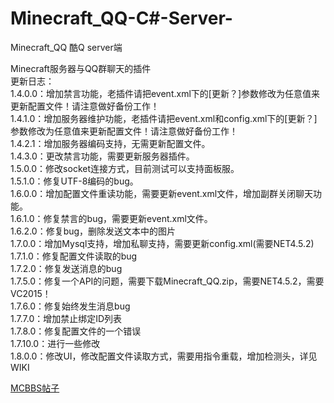 ﻿# Minecraft_QQ-C#-Server-
Minecraft_QQ 酷Q server端

Minecraft服务器与QQ群聊天的插件  
更新日志：  
1.4.0.0：增加禁言功能，老插件请把event.xml下的[更新？]参数修改为任意值来更新配置文件！请注意做好备份工作！  
1.4.1.0：增加服务器维护功能，老插件请把event.xml和config.xml下的[更新？]参数修改为任意值来更新配置文件！请注意做好备份工作！  
1.4.2.1：增加服务器编码支持，无需更新配置文件。  
1.4.3.0：更改禁言功能，需要更新服务器插件。  
1.5.0.0：修改socket连接方式，目前测试可以支持面板服。  
1.5.1.0：修复UTF-8编码的bug。  
1.6.0.0：增加配置文件重读功能，需要更新event.xml文件，增加副群关闭聊天功能。  
1.6.1.0：修复禁言的bug，需要更新event.xml文件。  
1.6.2.0：修复bug，删除发送文本中的图片  
1.7.0.0：增加Mysql支持，增加私聊支持，需要更新config.xml(需要NET4.5.2)  
1.7.1.0：修复配置文件读取的bug  
1.7.2.0：修复发送消息的bug  
1.7.5.0：修复一个API的问题，需要下载Minecraft_QQ.zip，需要NET4.5.2，需要VC2015！  
1.7.6.0：修复始终发生消息bug  
1.7.7.0：增加禁止绑定ID列表  
1.7.8.0：修复配置文件的一个错误  
1.7.10.0：进行一些修改  
1.8.0.0：修改UI，修改配置文件读取方式，需要用指令重载，增加检测头，详见WIKI  

[MCBBS帖子](http://www.mcbbs.net/thread-788137-1-1.html)
